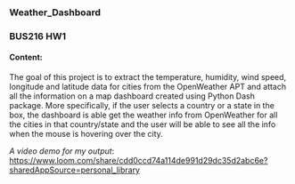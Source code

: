 ### Weather_Dashboard
### BUS216 HW1

#### Content:
The goal of this project is to extract the temperature, humidity, wind speed, longitude and latitude data for cities from the OpenWeather APT and attach all the information on a map dashboard created using Python Dash package. More specifically, if the user selects a country or a state in the box, the dashboard is able get the weather info from OpenWeather for all the cities in that country/state and the user will be able to see all the info when the mouse is hovering over the city.

*A video demo for my output*: https://www.loom.com/share/cdd0ccd74a114de991d29dc35d2abc6e?sharedAppSource=personal_library
